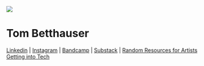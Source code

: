 ![](https://f4.bcbits.com/img/0024779428_100.png)

# Tom Betthauser

[Linkedin](https://www.linkedin.com/in/tombetthauser/) | [Instagram](http://instagram.com/tombetthauser/) | [Bandcamp](http://tombetthauser.bandcamp.com/) | [Substack](https://tombetthauser.substack.com/) | [Random Resources for Artists Getting into Tech](https://github.com/tombetthauser/artists-in-tech-resources)

<!-- 📄 [Linkedin](https://www.linkedin.com/in/tombetthauser/) | 📷 [Instagram](http://instagram.com/tombetthauser/) | 📣 [Bandcamp](http://tombetthauser.bandcamp.com/) -->

<!-- [artslackernews.herokuapp.com](artslackernews.herokuapp.com/) -->

<!-- ### Some Project Links -->

<!-- * [MFA Hole](https://mfahole.herokuapp.com/) | Forum for Visual Artists -->
<!-- * [SotA Survey](http://www.sotasurvey.org/2019) | Visual Artists Survey Data + Desktop App -->
<!-- * [Resources for Artists Getting into Tech](https://github.com/tombetthauser/artists-in-tech-resources) | Links & Discord -->

<!-- 
### Older Project Links

* Tomblr / Just for Fun React App – [Project Site Link](https://tomblr.herokuapp.com/) | [Repo Readme Link](https://github.com/tombetthauser/tomblr_reactapp)
* Arts Data Explorer / Desktop App Tool – [Repo Readme Link](https://github.com/tombetthauser/arts_dataexplorer)
* Arts Map Generator / HTML Map Pages – [Repo Readme Link](https://github.com/tombetthauser/arts_mapgenerator) 
-->
